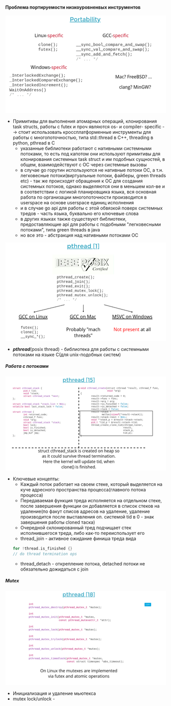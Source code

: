 #### Проблема портируемости низкоуровненвых инструментов
![](../_resources/Pasted%20image%2020250103133310.png)
- Примитивы для выполнения атомарных операций, клонирования task structs, работы с futex и проч являются os- и compiler- specific --> стоит использовать кроссплатформенные инструменты для работы с многопоточностью, типа std::thread в C++, threading в python, pthread в C
	- указанные библиотеки работают с нативными системными потоками, то есть под капотом они используют примитивы для клонирования системных task struct и им подобных сущностей, в общем, взаимодействуют с ОС через системные вызовы
	- в случае go горутин используются не нативные потоки ОС, а т.н. легковесные потоки(виртуальные потоки, файберы, green threads etc) - так же происходят обращения к ОС для создания системных потоков, однако выделяются они в меньшем кол-ве и в соответствии с логикой планировщика языка, вся основная работа по организации многопоточности производится в userspace на основе userspace единиц исполнения
	- и в случае go api для работы с этой обвязкой поверх системных тредов - часть языка, буквально его ключевые слова
	- в других языках также существуют библиотеки, предоставляющие api для работы с подобными "легковесными потоками", типа green threads в java
	- но все это - абстракция над нативными потоками ОС

![](../_resources/Pasted%20image%2020250103132822.png)
- ***pthread***(posix thread) - библиотека для работы с системными потоками на языке C(для unix-подобных систем)

##### Работа с потоками
![](../_resources/Pasted%20image%2020250103162042.png)
- Ключевые концепты:
	- Каждый поток работает на своем стеке, который выделяется на куче адресного пространства процесса(главного потока процесса)
	- Передаваемая функция треда исполняется на отдельном стеке, после завершения функции он добавляется в список стеков на удаление(по факут списов адресов на удаление, удаление производится после выставления оп. системой tid в 0 - знак завершения работы cloned таска)
	- Очередной склонированный тред подчищает стек исполнившегося треда, либо как-то переиспользует его
	- thread_join - активное ожидание финиша треда вида
	```go
	for !thread.is_finished {}
	// do thread termination ops
	```
	- thread_detach - открепление потока, detached потоки не обязательно дожидаться с join

##### Mutex
![](../_resources/Pasted%20image%2020250103162532.png)
- Инициализация и удаление мьютекса
- mutex lock/unlock - 
